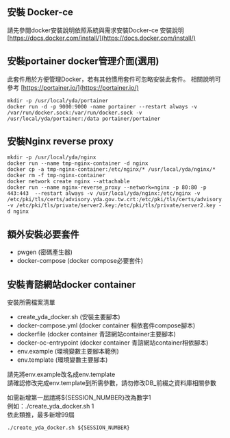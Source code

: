 
## 安裝 Docker-ce
請先參閱docker安裝說明依照系統與需求安裝Docker-ce
安裝說明 [https://docs.docker.com/install/](https://docs.docker.com/install/)


## 安裝portainer docker管理介面(選用)
此套件用於方便管理Docker，若有其他慣用套件可忽略安裝此套件。
相關說明可參考 [https://portainer.io/](https://portainer.io/)
```
mkdir -p /usr/local/yda/portainer
docker run -d -p 9000:9000 -name portainer --restart always -v /var/run/docker.sock:/var/run/docker.sock -v /usr/local/yda/portainer:/data portainer/portainer
```

## 安裝Nginx reverse proxy
```
mkdir -p /usr/local/yda/nginx
docker run --name tmp-nginx-container -d nginx
docker cp -a tmp-nginx-container:/etc/nginx/* /usr/local/yda/nginx/*
docker rm -f tmp-nginx-container
docker network create nginx --attachable
docker run --name nginx-reverse_proxy --network=nginx -p 80:80 -p 443:443  --restart always -v /usr/local/yda/nginx:/etc/nginx -v /etc/pki/tls/certs/advisory.yda.gov.tw.crt:/etc/pki/tls/certs/advisory.yda.gov.tw.crt -v /etc/pki/tls/private/server2.key:/etc/pki/tls/private/server2.key -d nginx
```


## 額外安裝必要套件
 - pwgen (密碼產生器)
 - docker-compose (docker compose必要套件)

## 安裝青諮網站docker container
安裝所需檔案清單

 - create_yda_docker.sh (安裝主要腳本)
 - docker-compose.yml (docker container 相依套件compose腳本)
 - dockerfile (docker container 青諮網站container主要腳本)
 - docker-oc-entrypoint (docker container 青諮網站container相依腳本)
 - env.example (環境變數主要腳本範例)
 - env.template (環境變數主要腳本)

請先將env.example改名成env.template  
請確認修改完成env.template到所需參數，請勿修改DB_前綴之資料庫相關參數  

如需新增第一屆請將${SESSION_NUMBER}改為數字1  
例如：./create_yda_docker.sh 1  
依此類推，最多新增99屆  
```
./create_yda_docker.sh ${SESSION_NUMBER}
```
